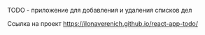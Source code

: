 TODO - приложение для добавления и удаления списков дел

Ссылка на проект https://ilonaverenich.github.io/react-app-todo/
